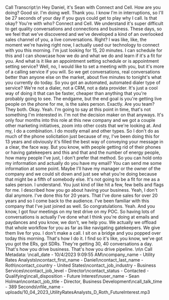 Call Transcript:\n Hey Daniel, it's Sean with Connect and Cell. How are you doing? Good sir. I'm doing well. Thank you. I know I'm in interruptions, so I'll be 27 seconds of your day if you guys could get to play why I call. Is that okay? You're with who? Connect and Cell. We understand it's super difficult to get quality conversations and connections and business. These days, so we feel that we've discovered and we've developed a kind of an overlooked sales channel of you, a live conversations. Right? I was like, like, the moment we're having right now, I actually used our technology to connect with you this morning. I'm just looking for 15, 20 minutes. I can schedule for this and I can showcase how we do and what we do and learn if it's a fit for you. And what is it like an appointment setting schedule or is appointment setting service? Well, no, I would like to set a meeting with you, but it's more of a calling service if you will. So we get conversations, real conversations better than anyone else on the market, about five minutes to tonight's what you currently do today. So you got an automated, automated dialer type of service? We're not a dialer, not a CRM, not a data provider. It's just a cool way of doing it that can be faster, cheaper than anything that you're probably going to see. The endgame, but the end goal is you're getting live people on the phone for me, is the sales person. Exactly. Are you team? They both. Okay. Yeah. I'm going to say at this point in time, that's not something I'm interested in. I'm not the decision maker on that anyways. It's only four months into this role at this new company and we got a couple other marketing initiatives, zoom into other costs that we're looking at. And my, I do a combination. I do mostly email and other types. So I don't do as much of the phone solicitation just because of my, I've been doing this for 13 years and obviously it's filled the best way of conveying your message in a clear, the face way. But you know, with people getting rid of their phones or having gatekeepers and this and that and the number of energy people, how many people I've just, I don't prefer that method. So you can hold onto my information and actually do you have my email? You can send me some information at some point. Maybe I'll have my manager or the owner of the company and we could sit down and just see what you're doing because that might be a fifth of somebody else. It's not going to be a fit for me as a sales person. I understand. You just kind of like hit a few, few bells and flags for me. I described how you go about having your business. Yeah, I don't dial anymore. I've done this for 20 years. That I've done sales for over 20 years and so I come back to the audience. I've been familiar with this company that I've just joined as well. So congratulations. Yeah. And you know, I got four meetings on my test drive on my POC. So having lots of conversations is actually I've done what I think you're doing at emails and paydances and you know, we don't, we help you. We actually we offload that whole workflow for you as far as like navigating gatekeepers. We give them live for you. I don't make a call. I sit on a bridge and you popped over today this morning. That's how I do it. I find so it's like, you know, we've got you got the ERs, got SDRs. They're getting 30, 40 conversations a day. That's how you drive business. That's how you drive pipeline. \n\n Call Metadata: \ncall_date - 10/4/2023 9:09:55 AM\ncompany_name - Utility Rates Analysts\ncontact_first_name - Daniel\ncontact_last_name - Roth\ncontact_country - United States\ncontact_job_industry - Business Services\ncontact_job_level - Director\ncontact_status - Contacted - Qualifying\ncall_disposition - Future Interest\nuser_name - Sean Holman\ncontact_job_title - Director, Business Development\ncall_talk_time - 389 Seconds\nfile_name - uploads/10_04_2023_UtilityRatesAnalysts_D_Roth_FutureInterest.mp3
